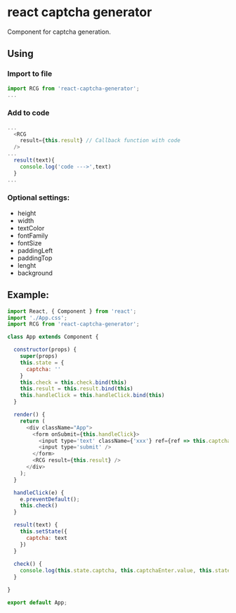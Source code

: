 # react captcha generator
Component for captcha generation.

## Using
### Import to file
```js
import RCG from 'react-captcha-generator';
...
```
### Add to сode
```js
...
  <RCG
    result={this.result} // Callback function with code
  />
...
  result(text){
    console.log('code --->',text)
  }
...
```
### Optional settings:
* height
* width
* textColor
* fontFamily
* fontSize
* paddingLeft
* paddingTop
* lenght
* background

## Example:
```js
import React, { Component } from 'react';
import './App.css';
import RCG from 'react-captcha-generator';

class App extends Component {

  constructor(props) {
    super(props)
    this.state = {
      captcha: ''
    }
    this.check = this.check.bind(this)
    this.result = this.result.bind(this)
    this.handleClick = this.handleClick.bind(this)
  }

  render() {
    return (
      <div className="App">
        <form onSubmit={this.handleClick}>
          <input type='text' className={'xxx'} ref={ref => this.captchaEnter = ref} />
          <input type='submit' />
        </form>
        <RCG result={this.result} />
      </div>
    );
  }

  handleClick(e) {
    e.preventDefault();
    this.check()
  }

  result(text) {
    this.setState({
      captcha: text
    })
  }
  
  check() {
    console.log(this.state.captcha, this.captchaEnter.value, this.state.captcha === this.captchaEnter.value)
  }

}

export default App;
```